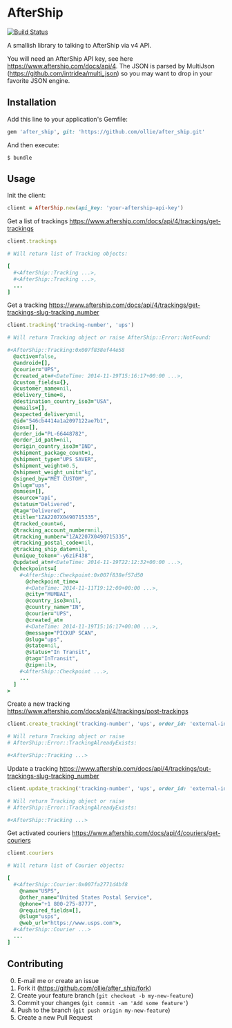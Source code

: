 # AfterShip

[![Build Status](https://travis-ci.org/ollie/after_ship.svg?branch=master)](https://travis-ci.org/ollie/after_ship)

A smallish library to talking to AfterShip via v4 API.

You will need an AfterShip API key, see here https://www.aftership.com/docs/api/4.
The JSON is parsed by MultiJson (https://github.com/intridea/multi_json) so
you may want to drop in your favorite JSON engine.

## Installation

Add this line to your application's Gemfile:

```ruby
gem 'after_ship', git: 'https://github.com/ollie/after_ship.git'
```

And then execute:

    $ bundle

## Usage

Init the client:

```ruby
client = AfterShip.new(api_key: 'your-aftership-api-key')
```

Get a list of trackings
https://www.aftership.com/docs/api/4/trackings/get-trackings

```ruby
client.trackings

# Will return list of Tracking objects:

[
  #<AfterShip::Tracking ...>,
  #<AfterShip::Tracking ...>,
  ...
]
```

Get a tracking
https://www.aftership.com/docs/api/4/trackings/get-trackings-slug-tracking_number

```ruby
client.tracking('tracking-number', 'ups')

# Will return Tracking object or raise AfterShip::Error::NotFound:

#<AfterShip::Tracking:0x007f838ef44e58
  @active=false,
  @android=[],
  @courier="UPS",
  @created_at=#<DateTime: 2014-11-19T15:16:17+00:00 ...>,
  @custom_fields={},
  @customer_name=nil,
  @delivery_time=8,
  @destination_country_iso3="USA",
  @emails=[],
  @expected_delivery=nil,
  @id="546cb4414a1a2097122ae7b1",
  @ios=[],
  @order_id="PL-66448782",
  @order_id_path=nil,
  @origin_country_iso3="IND",
  @shipment_package_count=1,
  @shipment_type="UPS SAVER",
  @shipment_weight=0.5,
  @shipment_weight_unit="kg",
  @signed_by="MET CUSTOM",
  @slug="ups",
  @smses=[],
  @source="api",
  @status="Delivered",
  @tag="Delivered",
  @title="1ZA2207X0490715335",
  @tracked_count=6,
  @tracking_account_number=nil,
  @tracking_number="1ZA2207X0490715335",
  @tracking_postal_code=nil,
  @tracking_ship_date=nil,
  @unique_token="-y6ziF438",
  @updated_at=#<DateTime: 2014-11-19T22:12:32+00:00 ...>,
  @checkpoints=[
    #<AfterShip::Checkpoint:0x007f838ef57d50
      @checkpoint_time=
      #<DateTime: 2014-11-11T19:12:00+00:00 ...>,
      @city="MUMBAI",
      @country_iso3=nil,
      @country_name="IN",
      @courier="UPS",
      @created_at=
      #<DateTime: 2014-11-19T15:16:17+00:00 ...>,
      @message="PICKUP SCAN",
      @slug="ups",
      @state=nil,
      @status="In Transit",
      @tag="InTransit",
      @zip=nil>,
    #<AfterShip::Checkpoint ...>,
    ...
  ]
>
```

Create a new tracking
https://www.aftership.com/docs/api/4/trackings/post-trackings

```ruby
client.create_tracking('tracking-number', 'ups', order_id: 'external-id')

# Will return Tracking object or raise
# AfterShip::Error::TrackingAlreadyExists:

#<AfterShip::Tracking ...>
```

Update a tracking
https://www.aftership.com/docs/api/4/trackings/put-trackings-slug-tracking_number

```ruby
client.update_tracking('tracking-number', 'ups', order_id: 'external-id')

# Will return Tracking object or raise
# AfterShip::Error::TrackingAlreadyExists:

#<AfterShip::Tracking ...>
```

Get activated couriers
https://www.aftership.com/docs/api/4/couriers/get-couriers

```ruby
client.couriers

# Will return list of Courier objects:

[
  #<AfterShip::Courier:0x007fa2771d4bf8
    @name="USPS",
    @other_name="United States Postal Service",
    @phone="+1 800-275-8777",
    @required_fields=[],
    @slug="usps",
    @web_url="https://www.usps.com">,
  #<AfterShip::Courier ...>
  ...
]
```

## Contributing

0. E-mail me or create an issue
1. Fork it (https://github.com/ollie/after_ship/fork)
2. Create your feature branch (`git checkout -b my-new-feature`)
3. Commit your changes (`git commit -am 'Add some feature'`)
4. Push to the branch (`git push origin my-new-feature`)
5. Create a new Pull Request
